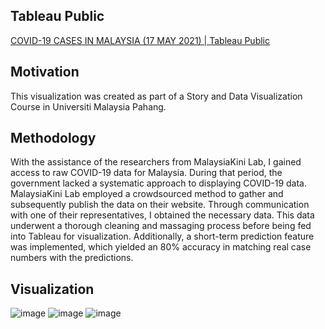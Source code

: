 ## Tableau Public

[COVID-19 CASES IN MALAYSIA (17 MAY 2021) | Tableau Public](https://public.tableau.com/app/profile/muhammad.farhad/viz/COVID-19CASESINMALAYSIA17MAY2021/ConfirmedCasesDashboard)

## Motivation

This visualization was created as part of a Story and Data Visualization Course in Universiti Malaysia Pahang.

## Methodology

With the assistance of the researchers from MalaysiaKini Lab, I gained access to raw COVID-19 data for Malaysia. During that period, the government lacked a systematic approach to displaying COVID-19 data. MalaysiaKini Lab employed a crowdsourced method to gather and subsequently publish the data on their website. Through communication with one of their representatives, I obtained the necessary data. This data underwent a thorough cleaning and massaging process before being fed into Tableau for visualization. Additionally, a short-term prediction feature was implemented, which yielded an 80% accuracy in matching real case numbers with the predictions.


## Visualization

![image](https://github.com/HachiroSan/COVID19-Dashboard/assets/20576651/63d3b9f0-e0dd-4969-b5fe-87aaace672ee)
![image](https://github.com/HachiroSan/COVID19-Dashboard/assets/20576651/4b7f40fc-ec67-4500-8bf0-711bf001e967)
![image](https://github.com/HachiroSan/COVID19-Dashboard/assets/20576651/15c7353d-0e24-46a2-b450-f9a3462050f9)

